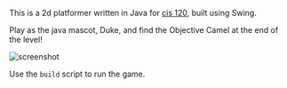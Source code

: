 This is a 2d platformer written in Java for [cis 120](http://www.seas.upenn.edu/~cis120/current/), built using Swing.

Play as the java mascot, Duke, and find the Objective Camel at the end of the level!

![screenshot](http://razzi.abuissa.net/static/img/abstract_stack.png)

Use the `build` script to run the game.


